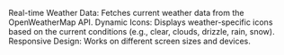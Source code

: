 Real-time Weather Data: Fetches current weather data from the OpenWeatherMap API.
Dynamic Icons: Displays weather-specific icons based on the current conditions (e.g., clear, clouds, drizzle, rain, snow).
Responsive Design: Works on different screen sizes and devices.
